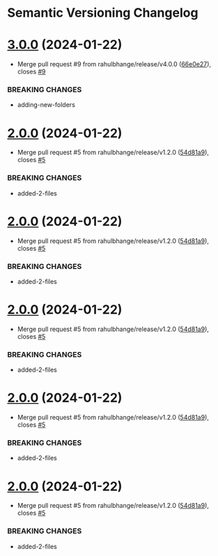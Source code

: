 # Semantic Versioning Changelog

# [3.0.0](https://github.com/rahulbhange/semantic/compare/v2.0.0...v3.0.0) (2024-01-22)


* Merge pull request #9 from rahulbhange/release/v4.0.0 ([66e0e27](https://github.com/rahulbhange/semantic/commit/66e0e27e9178eea7be36dfa88e8a18b9a1aebf7c)), closes [#9](https://github.com/rahulbhange/semantic/issues/9)


### BREAKING CHANGES

* adding-new-folders

# [2.0.0](https://github.com/rahulbhange/semantic/compare/v1.0.0...v2.0.0) (2024-01-22)


* Merge pull request #5 from rahulbhange/release/v1.2.0 ([54d81a9](https://github.com/rahulbhange/semantic/commit/54d81a9aa32cb597c502ddbedc0a16ec90d287e0)), closes [#5](https://github.com/rahulbhange/semantic/issues/5)


### BREAKING CHANGES

* added-2-files

# [2.0.0](https://github.com/rahulbhange/semantic/compare/v1.0.0...v2.0.0) (2024-01-22)


* Merge pull request #5 from rahulbhange/release/v1.2.0 ([54d81a9](https://github.com/rahulbhange/semantic/commit/54d81a9aa32cb597c502ddbedc0a16ec90d287e0)), closes [#5](https://github.com/rahulbhange/semantic/issues/5)


### BREAKING CHANGES

* added-2-files

# [2.0.0](https://github.com/rahulbhange/semantic/compare/v1.0.0...v2.0.0) (2024-01-22)


* Merge pull request #5 from rahulbhange/release/v1.2.0 ([54d81a9](https://github.com/rahulbhange/semantic/commit/54d81a9aa32cb597c502ddbedc0a16ec90d287e0)), closes [#5](https://github.com/rahulbhange/semantic/issues/5)


### BREAKING CHANGES

* added-2-files

# [2.0.0](https://github.com/rahulbhange/semantic/compare/v1.0.0...v2.0.0) (2024-01-22)


* Merge pull request #5 from rahulbhange/release/v1.2.0 ([54d81a9](https://github.com/rahulbhange/semantic/commit/54d81a9aa32cb597c502ddbedc0a16ec90d287e0)), closes [#5](https://github.com/rahulbhange/semantic/issues/5)


### BREAKING CHANGES

* added-2-files

# [2.0.0](https://github.com/rahulbhange/semantic/compare/v1.0.0...v2.0.0) (2024-01-22)


* Merge pull request #5 from rahulbhange/release/v1.2.0 ([54d81a9](https://github.com/rahulbhange/semantic/commit/54d81a9aa32cb597c502ddbedc0a16ec90d287e0)), closes [#5](https://github.com/rahulbhange/semantic/issues/5)


### BREAKING CHANGES

* added-2-files
